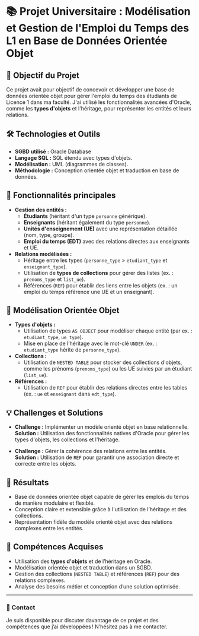 # 📚 Projet Universitaire : Modélisation et Gestion de l'Emploi du Temps des L1 en Base de Données Orientée Objet

## 🎯 Objectif du Projet
Ce projet avait pour objectif de concevoir et développer une base de données orientée objet pour gérer l'emploi du temps des étudiants de Licence 1 dans ma faculté. J'ai utilisé les fonctionnalités avancées d'Oracle, comme les **types d'objets** et l'héritage, pour représenter les entités et leurs relations.

## 🛠️ Technologies et Outils
- **SGBD utilisé :** Oracle Database
- **Langage SQL :** SQL étendu avec types d'objets.
- **Modélisation :** UML (diagrammes de classes).
- **Méthodologie :** Conception orientée objet et traduction en base de données.

## 🔑 Fonctionnalités principales
- **Gestion des entités :**
  - **Étudiants** (héritant d'un type `personne` générique).
  - **Enseignants** (héritant également du type `personne`).
  - **Unités d'enseignement (UE)** avec une représentation détaillée (nom, type, groupe).
  - **Emploi du temps (EDT)** avec des relations directes aux enseignants et UE.
- **Relations modélisées :**
  - Héritage entre les types (`personne_type` > `etudiant_type` et `enseignant_type`).
  - Utilisation de **types de collections** pour gérer des listes (ex. : `prenoms_type` et `list_ue`).
  - Références (`REF`) pour établir des liens entre les objets (ex. : un emploi du temps référence une UE et un enseignant).

## 📐 Modélisation Orientée Objet
- **Types d'objets :**
  - Utilisation de types `AS OBJECT` pour modéliser chaque entité (par ex. : `etudiant_type`, `ue_type`).
  - Mise en place de l’héritage avec le mot-clé `UNDER` (ex. : `etudiant_type` hérite de `personne_type`).
- **Collections :**
  - Utilisation de `NESTED TABLE` pour stocker des collections d'objets, comme les prénoms (`prenoms_type`) ou les UE suivies par un étudiant (`list_ue`).
- **Références :**
  - Utilisation de `REF` pour établir des relations directes entre les tables (ex. : `ue` et `enseignant` dans `edt_type`).

## 💡 Challenges et Solutions
- **Challenge :** Implémenter un modèle orienté objet en base relationnelle.  
  **Solution :** Utilisation des fonctionnalités natives d'Oracle pour gérer les types d'objets, les collections et l'héritage.

- **Challenge :** Gérer la cohérence des relations entre les entités.  
  **Solution :** Utilisation de `REF` pour garantir une association directe et correcte entre les objets.

## 🚀 Résultats
- Base de données orientée objet capable de gérer les emplois du temps de manière modulaire et flexible.
- Conception claire et extensible grâce à l'utilisation de l’héritage et des collections.
- Représentation fidèle du modèle orienté objet avec des relations complexes entre les entités.

## 🌟 Compétences Acquises
- Utilisation des **types d'objets** et de l’héritage en Oracle.
- Modélisation orientée objet et traduction dans un SGBD.
- Gestion des collections (`NESTED TABLE`) et références (`REF`) pour des relations complexes.
- Analyse des besoins métier et conception d’une solution optimisée.

---

### 🔗 Contact
Je suis disponible pour discuter davantage de ce projet et des compétences que j’ai développées ! N’hésitez pas à me contacter.
